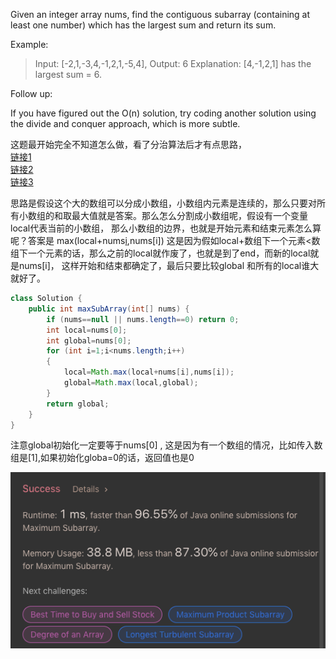 Given an integer array nums, find the contiguous subarray (containing at least one number) which has the largest sum and return its sum.

Example:

>Input: [-2,1,-3,4,-1,2,1,-5,4],
>Output: 6
>Explanation: [4,-1,2,1] has the largest sum = 6.

Follow up:

If you have figured out the O(n) solution, try coding another solution using the divide and conquer approach, which is more subtle.

这题最开始完全不知道怎么做，看了分治算法后才有点思路，<br>
[链接1](https://blog.csdn.net/fengpojian/article/details/82788752)<br>
[链接2](https://blog.csdn.net/linhuanmars/article/details/21314059)<br>
[链接3](https://blog.csdn.net/Pwiling/article/details/49405163)

思路是假设这个大的数组可以分成小数组，小数组内元素是连续的，那么只要对所有小数组的和取最大值就是答案。那么怎么分割成小数组呢，假设有一个变量local代表当前的小数组，
那么小数组的边界，也就是开始元素和结束元素怎么算呢？答案是
max(local+nums[i](数组下一个元素),nums[i])
这是因为假如local+数组下一个元素<数组下一个元素的话，那么之前的local就作废了，也就是到了end，而新的local就是nums[i]， 这样开始和结束都确定了，最后只要比较global 和所有的local谁大就好了。

```java
class Solution {
    public int maxSubArray(int[] nums) {
        if (nums==null || nums.length==0) return 0;
        int local=nums[0];
        int global=nums[0];
        for (int i=1;i<nums.length;i++)
        {
            local=Math.max(local+nums[i],nums[i]);
            global=Math.max(local,global);
        }
        return global;
    }
}
```
注意global初始化一定要等于nums[0] , 这是因为有一个数组的情况，比如传入数组是[1],如果初始化globa=0的话，返回值也是0

![GitHub Logo](/image/53.png)